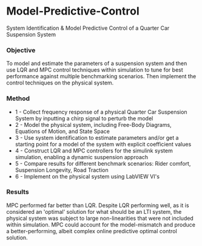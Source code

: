 # Model-Predictive-Control
System Identification &amp; Model Predictive Control of a Quarter Car Suspension System

### Objective
To model and estimate the parameters of a suspension system and then use LQR and MPC control techniques within simulation to tune for best performance against multiple benchmarking scenarios. Then implement the control techniques on the physical system.

### Method
* 1 - Collect frequency response of a physical Quarter Car Suspension System by inputting a chirp signal to perturb the model
* 2 - Model the physical system, including Free-Body Diagrams, Equations of Motion, and State Space
* 3 - Use system identification to estimate parameters and/or get a starting point for a model of the system with explicit coefficient values
* 4 - Construct LQR and MPC controllers for the simulink system simulation, enabling a dynamic suspension approach
* 5 - Compare results for different benchmark scenarios: Rider comfort, Suspension Longevity, Road Traction
* 6 - Implement on the physical system using LabVIEW VI's

### Results
MPC performed far better than LQR. Despite LQR performing well, as it is considered an 'optimal' solution for what should be an LTI system, the physical system was subject to large non-linearities that were not included within simulation. MPC could account for the model-mismatch and produce a better-performing, albeit complex online predictive optimal control solution.

